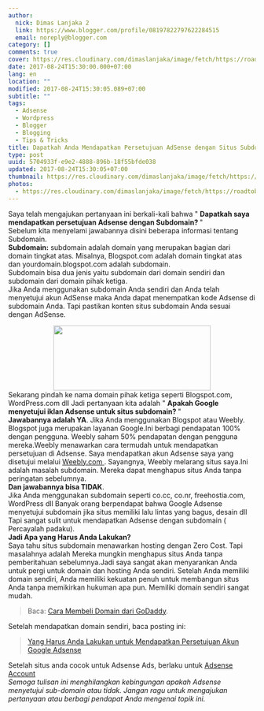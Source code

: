 ```yaml
---
author:
  nick: Dimas Lanjaka 2
  link: https://www.blogger.com/profile/08197822797622284515
  email: noreply@blogger.com
category: []
comments: true
cover: https://res.cloudinary.com/dimaslanjaka/image/fetch/https://roadtoblogging.com/wp-content/uploads/2013/01/Adsense-Account-With-Subdomain-1.png?w=730&ssl=1
date: 2017-08-24T15:30:00.000+07:00
lang: en
location: ""
modified: 2017-08-24T15:30:05.089+07:00
subtitle: ""
tags:
  - Adsense
  - Wordpress
  - Blogger
  - Blogging
  - Tips & Tricks
title: Dapatkah Anda Mendapatkan Persetujuan AdSense dengan Situs Subdomain?
type: post
uuid: 5704933f-e9e2-4888-896b-18f55bfde038
updated: 2017-08-24T15:30:05+07:00
thumbnail: https://res.cloudinary.com/dimaslanjaka/image/fetch/https://roadtoblogging.com/wp-content/uploads/2013/01/Adsense-Account-With-Subdomain-1.png?w=730&ssl=1
photos:
  - https://res.cloudinary.com/dimaslanjaka/image/fetch/https://roadtoblogging.com/wp-content/uploads/2013/01/Adsense-Account-With-Subdomain-1.png?w=730&ssl=1
---
```


Saya telah mengajukan pertanyaan ini berkali-kali bahwa " <strong> Dapatkah saya mendapatkan persetujuan Adsense dengan Subdomain? </strong> "<br>Sebelum kita menyelami jawabannya disini beberapa informasi tentang Subdomain.<br><strong>Subdomain:</strong> subdomain adalah domain yang merupakan bagian dari domain tingkat atas. Misalnya, Blogspot.com adalah domain tingkat atas dan yourdomain.blogspot.com adalah subdomain.<br>Subdomain bisa dua jenis yaitu subdomain dari domain sendiri dan subdomain dari domain pihak ketiga.<br>Jika Anda menggunakan subdomain Anda sendiri dan Anda telah menyetujui akun AdSense maka Anda dapat menempatkan kode Adsense di subdomain Anda. Tapi pastikan konten situs subdomain Anda sesuai dengan AdSense.<br><div class="separator" style="clear: both; text-align: center;"><a href="http://res.cloudinary.com/dimaslanjaka/image/fetch/https://roadtoblogging.com/wp-content/uploads/2013/01/Adsense-Account-With-Subdomain-1.png?w=730&amp;ssl=1" imageanchor="1" style="margin-left: 1em; margin-right: 1em;" rel="noopener noreferer nofollow"><img border="0" data-original-height="300" data-original-width="730" height="132" src="https://res.cloudinary.com/dimaslanjaka/image/fetch/https://roadtoblogging.com/wp-content/uploads/2013/01/Adsense-Account-With-Subdomain-1.png?w=730&amp;ssl=1" width="320"></a></div>Sekarang pindah ke nama domain pihak ketiga seperti Blogspot.com, WordPress.com dll Jadi pertanyaan kita adalah " <strong> Apakah Google menyetujui iklan Adsense untuk situs subdomain? </strong> "<br><strong>Jawabannya adalah YA</strong>. Jika Anda menggunakan Blogspot atau Weebly. Blogspot juga merupakan layanan Google.Ini berbagi pendapatan 100% dengan pengguna. Weebly saham 50% pendapatan dengan pengguna mereka.Weebly menawarkan cara termudah untuk mendapatkan persetujuan di Adsense. Saya mendapatkan akun Adsense saya yang disetujui melalui <a href="https://translate.googleusercontent.com/translate_c?depth=1&amp;nv=1&amp;rurl=translate.google.com&amp;sl=auto&amp;sp=nmt4&amp;tl=id&amp;u=http://www.shareasale.com/r.cfm%3FB%3D358504%26U%3D928612%26M%3D37723%26urllink%3D&amp;usg=ALkJrhiIkAJAFooJPbhZfGF51ts3SSbODQ" rel="noopener noreferer nofollow" target="_blank"> Weebly.com </a>. Sayangnya, Weebly melarang situs saya.Ini adalah masalah subdomain. Mereka dapat menghapus situs Anda tanpa peringatan sebelumnya.<br><strong>Dan jawabannya bisa TIDAK</strong>.<br>Jika Anda menggunakan subdomain seperti co.cc, co.nr, freehostia.com, WordPress dll Banyak orang berpendapat bahwa Google Adsense menyetujui subdomain jika situs memiliki lalu lintas yang bagus, desain dll Tapi sangat sulit untuk mendapatkan Adsense dengan subdomain ( Percayalah padaku). <br><strong>Jadi Apa yang Harus Anda Lakukan?</strong><br>Saya tahu situs subdomain menawarkan hosting dengan Zero Cost. Tapi     masalahnya adalah Mereka mungkin menghapus situs Anda tanpa pemberitahuan     sebelumnya.Jadi saya sangat akan menyarankan Anda untuk pergi untuk domain     dan hosting Anda sendiri. Setelah Anda memiliki domain sendiri, Anda     memiliki kekuatan penuh untuk membangun situs Anda tanpa memikirkan hukuman     apa pun. Memiliki domain sendiri sangat mudah. <br><blockquote class="tr_bq">Baca: <a href="https://webmanajemen.com/search/?q=Cara+Membeli+Domain+Murah" target="_blank" title="Beli Domain dari GoDaddy"> Cara Membeli Domain dari GoDaddy</a>.</blockquote>Setelah mendapatkan domain sendiri, baca posting ini:  <br><blockquote class="tr_bq"><a href="https://webmanajemen.com/search/?q=Mendapatkan+Persetujuan+Adsense" target="_blank"> Yang Harus Anda Lakukan untuk Mendapatkan Persetujuan Akun Google Adsense </a></blockquote>Setelah situs anda cocok untuk Adsense Ads, berlaku untuk <a href="http://www.google.com/adsense&amp;usg=ALkJrhiWru9BTQqZI0jfHla2TjifIpP2jw" rel="noopener noreferer nofollow" target="_blank"> Adsense Account </a><br><em> Semoga tulisan ini menghilangkan kebingungan apakah Adsense menyetujui sub-domain atau tidak. </em> <em> Jangan ragu untuk mengajukan pertanyaan atau berbagi pendapat Anda mengenai topik ini. </em>